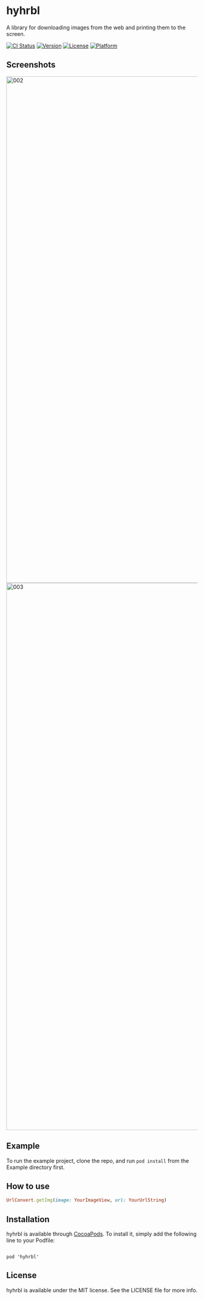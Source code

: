 # hyhrbl
A library for downloading images from the web and printing them to the screen.

[![CI Status](https://img.shields.io/travis/mustaalper/hyhrbl.svg?style=flat)](https://travis-ci.org/mustaalper/hyhrbl)
[![Version](https://img.shields.io/cocoapods/v/hyhrbl.svg?style=flat)](https://cocoapods.org/pods/hyhrbl)
[![License](https://img.shields.io/cocoapods/l/hyhrbl.svg?style=flat)](https://cocoapods.org/pods/hyhrbl)
[![Platform](https://img.shields.io/cocoapods/p/hyhrbl.svg?style=flat)](https://cocoapods.org/pods/hyhrbl)

## Screenshots

<img width="1331" alt="002" src="https://user-images.githubusercontent.com/42274054/176684699-cd73ab7a-57e6-4d03-93d3-3042b7ddb4ef.png">
<img width="1438" alt="003" src="https://user-images.githubusercontent.com/42274054/176684837-ca305c49-95e5-4331-ba52-4b7f1c0ecfa9.png">

## Example

To run the example project, clone the repo, and run `pod install` from the Example directory first.

## How to use

```ruby
UrlConvert.getImg(image: YourImageView, url: YourUrlString)
```

## Installation

hyhrbl is available through [CocoaPods](https://cocoapods.org). To install
it, simply add the following line to your Podfile:

```ruby<img width="1438" alt="image" src="https://user-images.githubusercontent.com/42274054/176684947-666614ff-5a4c-4453-9400-490a732bd2c2.png">

pod 'hyhrbl'
```

## License

hyhrbl is available under the MIT license. See the LICENSE file for more info.
